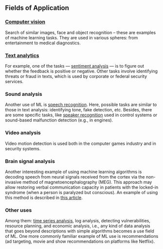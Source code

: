 ## Fields of Application

### [Computer vision](https://en.wikipedia.org/wiki/Computer_vision)

Search of similar images, face and object recognition – these are examples of machine learning tasks. They are used in various spheres: from entertainment to medical diagnostics.

### [Text analytics](https://en.wikipedia.org/wiki/Text_mining)
For example, one of the tasks — [sentiment analysis](https://en.wikipedia.org/wiki/Sentiment_analysis) — is to figure out whether the feedback is positive or negative.
Other tasks involve identifying threats or fraud in texts, which is used by corporate or federal security services.

### Sound analysis
Another use of ML is [speech recognition](https://en.wikipedia.org/wiki/Speech_recognition). Here, possible tasks are similar to those in text analysis: identifying tone, fake detection, etc.
Besides, there are some specific tasks, like [speaker recognition](https://en.wikipedia.org/wiki/Speaker_recognition) used in control systems or sound-based malfunction detection (e.g., in engines).

### Video analysis
Video motion detection is used both in the computer games industry and in security systems.

### Brain signal analysis
Another interesting example of using machine learning algorithms is decoding speech from neural signals received from the cortex via the non-invasive method of magnetoencephalography (MEG). This approach may allow restoring verbal communication capacity in patients with the locked-in syndrome (when a person is paralyzed but conscious). An example of using this method is described in [this article](https://www.frontiersin.org/articles/10.3389/fnins.2020.00290/full).


### Other uses

Among them: [time series analysis](https://en.wikipedia.org/wiki/Time_series), log analysis, detecting vulnerabilities, resource planning, and economic analysis, i.e., any kind of data analysis that goes beyond descriptions with simple algorithms becomes a use field of ML.
One more commonly familiar example of ML use is recommendations (ad targeting, movie and show recommendations on platforms like Netflix).
